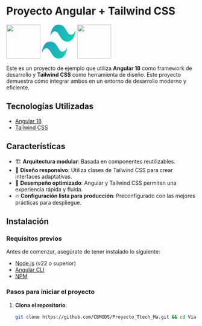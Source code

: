 # Proyecto Angular + Tailwind CSS

<img src="https://angular.io/assets/images/logos/angular/angular.svg" width="90" height="90" /> <img src="https://github.com/aniftyco/awesome-tailwindcss/raw/master/assets/logo.svg" width="90" height="90" /> <img src="https://www.google.com/images/branding/product/2x/maps_96in128dp.png" width="90" height="90" />

Este es un proyecto de ejemplo que utiliza **Angular 18** como framework de desarrollo y **Tailwind CSS** como herramienta de diseño. Este proyecto demuestra cómo integrar ambos en un entorno de desarrollo moderno y eficiente.

## Tecnologías Utilizadas

- [Angular 18](https://angular.io/)
- [Tailwind CSS](https://tailwindcss.com/)

## Características

- 🏗️ **Arquitectura modular**: Basada en componentes reutilizables.
- 🎨 **Diseño responsivo**: Utiliza clases de Tailwind CSS para crear interfaces adaptativas.
- 🚀 **Desempeño optimizado**: Angular y Tailwind CSS permiten una experiencia rápida y fluida.
- 🔥 **Configuración lista para producción**: Preconfigurado con las mejores prácticas para despliegue.

## Instalación

### Requisitos previos

Antes de comenzar, asegúrate de tener instalado lo siguiente:

- [Node.js](https://nodejs.org/) (v22 o superior)
- [Angular CLI](https://angular.io/cli)
- [NPM](https://www.npmjs.com/)

### Pasos para iniciar el proyecto

1. **Clona el repositorio**:

   ```bash
   git clone https://github.com/CBMODS/Proyecto_Ttech_Ma.git && cd Viajando_Hoy && npm install
